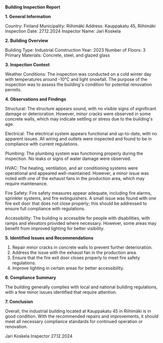  **Building Inspection Report**

**1. General Information**

Country: Finland
Municipality: Riihimäki
Address: Kauppakatu 45, Riihimäki
Inspection Date: 27.12.2024
Inspector Name: Jari Koskela

**2. Building Overview**

Building Type: Industrial
Construction Year: 2023
Number of Floors: 3
Primary Materials: Concrete, steel, and glazed glass

**3. Inspection Context**

Weather Conditions: The inspection was conducted on a cold winter day with temperatures around -10°C and light snowfall. The purpose of the inspection was to assess the building's condition for potential renovation permits.

**4. Observations and Findings**

Structural: The structure appears sound, with no visible signs of significant damage or deterioration. However, minor cracks were observed in some concrete walls, which may indicate settling or stress due to the building's age.

Electrical: The electrical system appears functional and up-to-date, with no apparent issues. All wiring and outlets were inspected and found to be in compliance with current regulations.

Plumbing: The plumbing system was functioning properly during the inspection. No leaks or signs of water damage were observed.

HVAC: The heating, ventilation, and air conditioning systems were operational and appeared well-maintained. However, a minor issue was noted with one of the exhaust fans in the production area, which may require maintenance.

Fire Safety: Fire safety measures appear adequate, including fire alarms, sprinkler systems, and fire extinguishers. A small issue was found with one fire exit door that does not close properly; this should be addressed to ensure full compliance with regulations.

Accessibility: The building is accessible for people with disabilities, with ramps and elevators provided where necessary. However, some areas may benefit from improved lighting for better visibility.

**5. Identified Issues and Recommendations**

1. Repair minor cracks in concrete walls to prevent further deterioration.
2. Address the issue with the exhaust fan in the production area.
3. Ensure that the fire exit door closes properly to meet fire safety regulations.
4. Improve lighting in certain areas for better accessibility.

**6. Compliance Summary**

The building generally complies with local and national building regulations, with a few minor issues identified that require attention.

**7. Conclusion**

Overall, the industrial building located at Kauppakatu 45 in Riihimäki is in good condition. With the recommended repairs and improvements, it should meet all necessary compliance standards for continued operation or renovation.

Jari Koskela
Inspector
27.12.2024